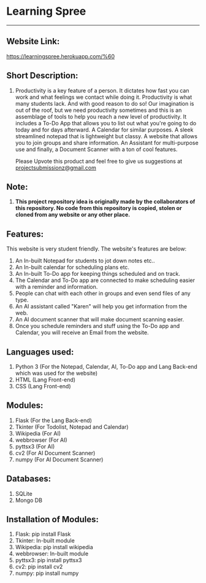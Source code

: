 # Learning Spree
-----------------------------------

Website Link:
-------------------------------------
https://learningspree.herokuapp.com/%60

Short Description:
--------------------------------------------------
1. Productivity is a key feature of a person. It dictates how fast you can work and what feelings we contact while doing it. Productivity is what many students lack. And with good reason to do so! Our imagination is out of the roof, but we need productivity sometimes and this is an assemblage of tools to help you reach a new level of productivity. It includes a To-Do App that allows you to list out what you're going to do today and for days afterward. A Calendar for similar purposes. A sleek streamlined notepad that is lightweight but classy. A website that allows you to join groups and share information. An Assistant for multi-purpose use and finally, a Document Scanner with a ton of cool features.  

   Please Upvote this product and feel free to give us suggestions at projectsubmissionz@gmail.com 

**Note:**
----------------------------------------------------
1. **This project repository idea is originally made by the collaborators of this repository. No code from this repository is copied, stolen or cloned from any website or any other place.**

Features:
-----------------------------------------
This website is very student friendly. The website's features are below:

1. An In-built Notepad for students to jot down notes etc..
2. An In-built calendar for scheduling plans etc.
3. An In-built To-Do app for keeping things scheduled and on track.
4. The Calendar and To-Do app are connected to make scheduling easier with a reminder and information.
5. People can chat with each other in groups and even send files of any type.
6. An AI assistant called "Karen" will help you get information from the web.
7. An AI document scanner that will make document scanning easier.
8. Once you schedule reminders and stuff using the To-Do app and Calendar, you will receive an Email from the website.

Languages used:
--------------------------------------
1. Python 3 (For the Notepad, Calendar, AI, To-Do app and Lang Back-end which was used for the website) 
2. HTML (Lang Front-end)
3. CSS (Lang Front-end)

Modules:
---------------------------------------
1. Flask (For the Lang Back-end)
2. Tkinter (For Todolist, Notepad and Calendar)
3. Wikipedia (For AI)
4. webbrowser (For AI)
5. pyttsx3 (For AI)
6. cv2 (For AI Document Scanner)
7. numpy (For AI Document Scanner)

Databases:
----------------------------------------
1. SQLite
2. Mongo DB

Installation of Modules:
---------------------------------------------
1. Flask: pip install Flask
2. Tkinter: In-built module
3. Wikipedia: pip install wikipedia
4. webbrowser: In-built module
5. pyttsx3: pip install pyttsx3
6. cv2: pip install cv2
7. numpy: pip install numpy
